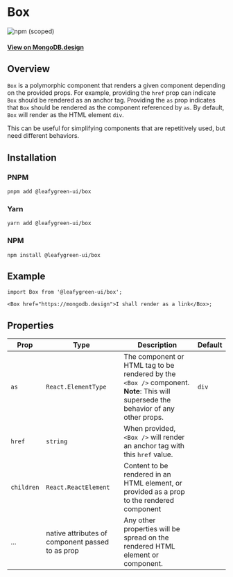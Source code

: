# Box

![npm (scoped)](https://img.shields.io/npm/v/@leafygreen-ui/box.svg)

#### [View on MongoDB.design](https://www.mongodb.design/component/box/live-example/)

## Overview

`Box` is a polymorphic component that renders a given component depending on the provided props.
For example, providing the `href` prop can indicate `Box` should be rendered as an anchor tag.
Providing the `as` prop indicates that `Box` should be rendered as the component referenced by `as`.
By default, `Box` will render as the HTML element `div`.

This can be useful for simplifying components that are repetitively used, but need different behaviors.

## Installation

### PNPM

```shell
pnpm add @leafygreen-ui/box
```

### Yarn

```shell
yarn add @leafygreen-ui/box
```

### NPM

```shell
npm install @leafygreen-ui/box
```

## Example

```tsx
import Box from '@leafygreen-ui/box';

<Box href="https://mongodb.design">I shall render as a link</Box>;
```

## Properties

| Prop       | Type                                             | Description                                                                                                                         | Default |
| ---------- | ------------------------------------------------ | ----------------------------------------------------------------------------------------------------------------------------------- | ------- |
| `as`       | `React.ElementType`                              | The component or HTML tag to be rendered by the `<Box />` component. **Note**: This will supersede the behavior of any other props. | `div`   |
| `href`     | `string`                                         | When provided, `<Box />` will render an anchor tag with this `href` value.                                                          |         |
| `children` | `React.ReactElement`                             | Content to be rendered in an HTML element, or provided as a prop to the rendered component                                          |         |
| ...        | native attributes of component passed to as prop | Any other properties will be spread on the rendered HTML element or component.                                                      |         |
